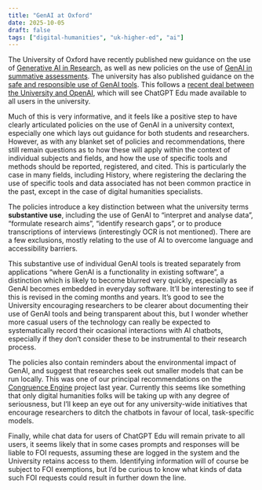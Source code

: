 ```yaml
---
title: "GenAI at Oxford"
date: 2025-10-05
draft: false
tags: ["digital-humanities", "uk-higher-ed", "ai"]
---
```




The University of Oxford have recently published new guidance on the use of [Generative AI in Research](https://www.ox.ac.uk/research/support-researchers/research-practice/policy-generative-ai-research), as well as new policies on the use of [GenAI in summative assessments](https://academic.admin.ox.ac.uk/ai-use-in-summative-assessment). The university has also published guidance on the [safe and responsible use of GenAI tools](https://www.ox.ac.uk/students/life/it/guidance-safe-and-responsible-use-gen-ai-tools). This follows a [recent deal between the University and OpenAI](https://www.ox.ac.uk/news/2025-09-19-oxford-becomes-first-uk-university-offer-chatgpt-edu-all-staff-and-students), which will see ChatGPT Edu made available to all users in the university.

Much of this is very informative, and it feels like a positive step to have clearly articulated policies on the use of GenAI in a university context, especially one which lays out guidance for both students and researchers. However, as with any blanket set of policies and recommendations, there still remain questions as to how these will apply within the context of individual subjects and fields, and how the use of specific tools and methods should be reported, registered, and cited. This is particularly the case in many fields, including History, where registering the declaring the use of specific tools and data associated has not been common practice in the past, except in the case of digital humanities specialists.

The policies introduce a key distinction between what the university terms **substantive use**, including the use of GenAI to “interpret and analyse data”, “formulate research aims”, “identify research gaps”, or to produce transcriptions of interviews (interestingly OCR is not mentioned). There are a few exclusions, mostly relating to the use of AI to overcome language and accessibility barriers.

This substantive use of individual GenAI tools is treated separately from applications “where GenAI is a functionality in existing software”, a distinction which is likely to become blurred very quickly, especially as GenAI becomes embedded in everyday software. It’ll be interesting to see if this is revised in the coming months and years. It’s good to see the University encouraging researchers to be clearer about documenting their use of GenAI tools and being transparent about this, but I wonder whether more casual users of the technology can really be expected to systematically record their ocasional interactions with AI chatbots, especially if they don’t consider these to be instrumental to their research process.

The policies also contain reminders about the environmental impact of GenAI, and suggest that researches seek out smaller models that can be run locally. This was one of our principal recommendations on the [Congruence Engine](https://sas-dhrh.github.io/dhcc-toolkit/toolkit/case-studies.html#case-study-4-congruence-engine---raising-environmental-awareness-in-an-interdisciplinary-research-project) project last year. Currently this seems like something that only digital humanities folks will be taking up with any degree of seriousness, but I’ll keep an eye out for any university-wide initiatives that encourage researchers to ditch the chatbots in favour of local, task-specific models.

Finally, while chat data for users of ChatGPT Edu will remain private to all users, it seems likely that in some cases prompts and responses will be liable to FOI requests, assuming these are logged in the system and the University retains access to them. Identifying information will of course be subject to FOI exemptions, but I’d be curious to know what kinds of data such FOI requests could result in further down the line.

